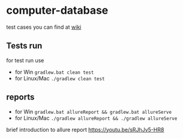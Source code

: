 # computer-database

test cases you can find at [wiki]

## Tests run

for test run use

* for Win `gradlew.bat clean test`
* for Linux/Mac `./gradlew clean test`

## reports

* for Win `gradlew.bat allureReport && gradlew.bat allureServe` 
* for Linux/Mac  `./gradlew allureReport && ./gradlew allureServe`

brief introduction to allure report https://youtu.be/sRJhJv5-HR8


[wiki]: https://github.com/sirdir/computer-database/wiki#test-cases